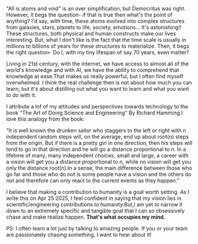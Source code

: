 
"All is atoms and void" is an over simplification, but Democritus was right. However, it begs the question- if that is true then what's the point of anything? I'd say, with time, these atoms evolved into complex structures from galaxies, stars, planets to life, society, emotions... It's astonishing!! These structures, both physical and human constructs make our lives interesting. But, what I don't like is the fact that the time scale is usually in millions to billions of years for these structures to materialize. Then, it begs the right question- Do I, with my tiny lifespan of say 70 years, even matter? 

<!-- Imagine all the world's knowledge, books, art, science .... -->

Living in 21st century, with the internet, we have access to almost all of the world's knowledge and with AI, we have the ability to comprehend that knowledge at ease.That makes us really powerful, but I often find myself overwhelmed. I think the real challenge then is not about how much you can learn, but it's about distilling out what you want to learn and what you want to do with it.

I attribute a lof of my attitudes and perspectives towards technology to the book "The Art of Doing Science and Engineering" By Richard Hamming.I love this analogy from the book:

"It is well known the drunken sailor who staggers to the left or right with n independent random steps will, on the average, end up about root(n) steps from the origin. But if there is a pretty girl in one direction, then his steps will tend to go in that direction and he will go a distance proportional to n. In a lifetime of many, many independent choices, small and large, a career with a vision will get you a distance proportional to n, while no vision will get you only the distance root(n).In a sense, the main difference between those who go far and those who do not is some people have a vision and the others do not and therefore can only react to the current events as they happen."


I believe that making a contribution to humanity is a goal worth setting. As I write this on Apr 25 2025, I feel confident in saying that my vision lies in scientific/engineering contributions to humanity.But,I am yet to narrow it down to an extremely specific and tangible goal that I can so obsessively chase and make realize happen. **That's what occupies my mind.**


PS: I often learn a lot just by talking to amazing people. If you or your team are passionately chasing something, I want to hear about it!
